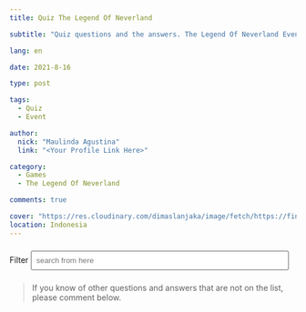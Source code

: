 ```yaml
---
title: Quiz The Legend Of Neverland

subtitle: "Quiz questions and the answers. The Legend Of Neverland Event."

lang: en

date: 2021-8-16

type: post

tags:
  - Quiz
  - Event

author:
  nick: "Maulinda Agustina"
  link: "<Your Profile Link Here>"

category:
  - Games
  - The Legend Of Neverland

comments: true

cover: "https://res.cloudinary.com/dimaslanjaka/image/fetch/https://findurthing.com/wp-content/uploads/2021/01/SCENIC-QUIZ.jpg"
location: Indonesia
---
```


<style>
[id*="questions-filter"] li:not([data-id]) {
  display: none;
}

[id*="questions"] li {
  display: block;
  /*text-transform: lowercase;*/
}

[id*="questions"] li:first-letter {
  text-transform: uppercase;
}

input[type="text"] {
  width: 90%;
  border: 2px solid #aaa;
  border-radius: 4px;
  margin: 8px 0;
  outline: none;
  padding: 8px;
  box-sizing: border-box;
  transition: 0.3s;
  display: inline-block;
}

input[type="text"]:focus {
  border-color: dodgerBlue;
  box-shadow: 0 0 8px 0 dodgerBlue;
}
</style>

<div class="container">
  <label for="search-questions">Filter</label>
  <input autocomplete="chrome-off" type="text" id="search-questions" class="form-control" placeholder="search from here">
</div>

<ul id="questions">
  <!-- include Quiz/quiz.txt -->
</ul>

<blockquote>
  If you know of other questions and answers that are not on the list, please comment below.
</blockquote>

<script>
loadJScript(
  "https://cdnjs.cloudflare.com/ajax/libs/jquery/3.6.0/jquery.min.js",
  jQueryMethod
);

//this function will work cross-browser for loading scripts asynchronously
function loadJScript(src, callback) {
  var s, r, t;
  r = false;
  s = document.createElement("script");
  s.type = "text/javascript";
  s.src = src;
  s.onload = s.onreadystatechange = function () {
    //console.log( this.readyState ); //uncomment this line to see which ready states are called.
    if (!r && (!this.readyState || this.readyState == "complete")) {
      r = true;
      callback();
    }
  };
  t = document.getElementsByTagName("script")[0];
  t.parentNode.insertBefore(s, t);
}

function escapeRegExp(string) {
  return string.replace(/[.*+?^${}()|[\]\\]/g, "\\$&"); // $& means the whole matched string
}

const quizUrl =
  "https://dimaslanjaka-cors.herokuapp.com/https://raw.githubusercontent.com/dimaslanjaka/dimaslanjaka.github.io/compiler/src-posts/The%20Legend%20Of%20Neverland/Quiz/quiz.txt";
let quizSrc = [];

function jQueryMethod() {
  const processLi = function () {
    // ul questions
    const questions = document.getElementById("questions");
    const inputSearch = document.getElementById("search-questions");

    jQuery("#search-questions").keyup(function () {
      var filter = jQuery(this).val();
      let listQuiz = jQuery("ul[id*='questions'] li");
      listQuiz.each(function (index) {
        const searchWild =
          jQuery(this)
            .text()
            .search(new RegExp(escapeRegExp(filter), "gmi")) < 0;
        const searchFirst =
          jQuery(this)
            .text()
            .search(new RegExp("^" + escapeRegExp(filter), "gmi")) < 0;
        if (searchFirst) {
          jQuery(this).hide();
        } else {
          jQuery(this).show();
          // move to first position
          jQuery(this).prependTo(jQuery("ul[id*='questions']"));
        }
        if (searchWild) {
          jQuery(this).hide();
        } else {
          jQuery(this).show();
        }
      });
    });
  };

  $("#questions li").remove();

  $.get(quizUrl).then(function (data) {
    if (data) {
      const split = data.split("\n");
      quizSrc = quizSrc.concat(split);
      quizSrc.map(function (str) {
        const li = document.createElement("li");
        li.innerHTML = str;
        document.getElementById("questions").appendChild(li);
      });
    }
    processLi();
  });
}
</script>
